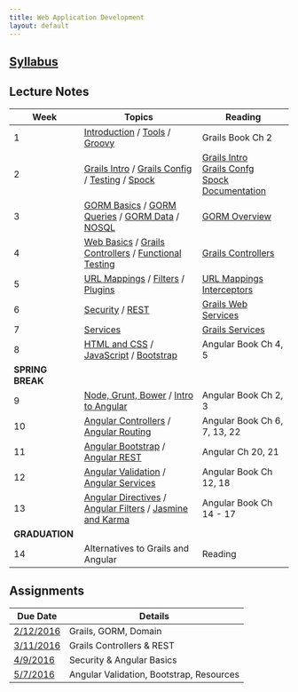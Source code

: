 ```yaml
---
title: Web Application Development
layout: default
---
```


## [Syllabus](syllabus.html)
## Lecture Notes

Week | Topics | Reading
-----|--------|--------
1    | [Introduction](notes/introduction/) / [Tools](notes/tools/) / [Groovy](notes/groovy/) | Grails Book Ch 2
2    | [Grails Intro](notes/grails_intro/) / [Grails Config](notes/grails_config) / [Testing](notes/testing) / [Spock](notes/spock) | [Grails Intro](http://grails.github.io/grails-doc/3.0.x/guide/introduction.html)<br>[Grails Confg](http://grails.github.io/grails-doc/3.0.x/guide/conf.html)<br>[Spock Documentation](http://spockframework.github.io/spock/docs/1.0/index.html)
3    | [GORM Basics](notes/gorm_basics) / [GORM Queries](notes/gorm_queries) / [GORM Data](notes/gorm_data) / [NOSQL](notes/nosql) | [GORM Overview](http://grails.github.io/grails-doc/3.0.x/guide/GORM.html)
4    | [Web Basics](notes/web_basics) / [Grails Controllers](notes/controllers_views) / [Functional Testing](notes/functional_testing/) | [Grails Controllers](http://grails.github.io/grails-doc/3.0.x/guide/theWebLayer.html#controllers)
5    | [URL Mappings](notes/url_mappings) / [Filters](notes/filters) / [Plugins](notes/plugins) | [URL Mappings](http://grails.github.io/grails-doc/3.0.x/guide/theWebLayer.html#urlmappings) <br> [Interceptors](http://grails.github.io/grails-doc/3.0.x/guide/theWebLayer.html#interceptors)
6    | [Security](notes/security) / [REST](notes/rest) | [Grails Web Services](http://grails.github.io/grails-doc/3.0.x/guide/webServices.html)
7    | [Services](notes/services) | [Grails Services](http://grails.github.io/grails-doc/3.0.x/guide/services.html)
8    | [HTML and CSS](notes/html_css) / [JavaScript](notes/javascript) / [Bootstrap](notes/bootstrap) | Angular Book Ch 4, 5
 | **SPRING BREAK** |
9    | [Node, Grunt, Bower](notes/node) / [Intro to Angular](notes/angular_intro) | Angular Book Ch 2, 3
10   | [Angular Controllers](notes/ng_controllers) / [Angular Routing](notes/ng_routing) | Angular Book Ch 6, 7, 13, 22
11   | [Angular Bootstrap](notes/ng_bootstrap) / [Angular REST](notes/ng_rest) | Angular Ch 20, 21
12   | [Angular Validation](notes/ng_validation) / [Angular Services](notes/ng_services) | Angular Book Ch 12, 18
13   | [Angular Directives](notes/ng_directives) / [Angular Filters](notes/ng_filters) / [Jasmine and Karma](notes/karma) | Angular Book Ch 14 - 17
 | **GRADUATION** |
14   | Alternatives to Grails and Angular | Reading

## Assignments
Due Date                   |  Details
---------------------------|---------------------
[2/12/2016](assignments/1) | Grails, GORM, Domain
[3/11/2016](assignments/2) | Grails Controllers & REST
[4/9/2016](assignments/3)  | Security & Angular Basics
[5/7/2016](assignments/4)  | Angular Validation, Bootstrap, Resources
